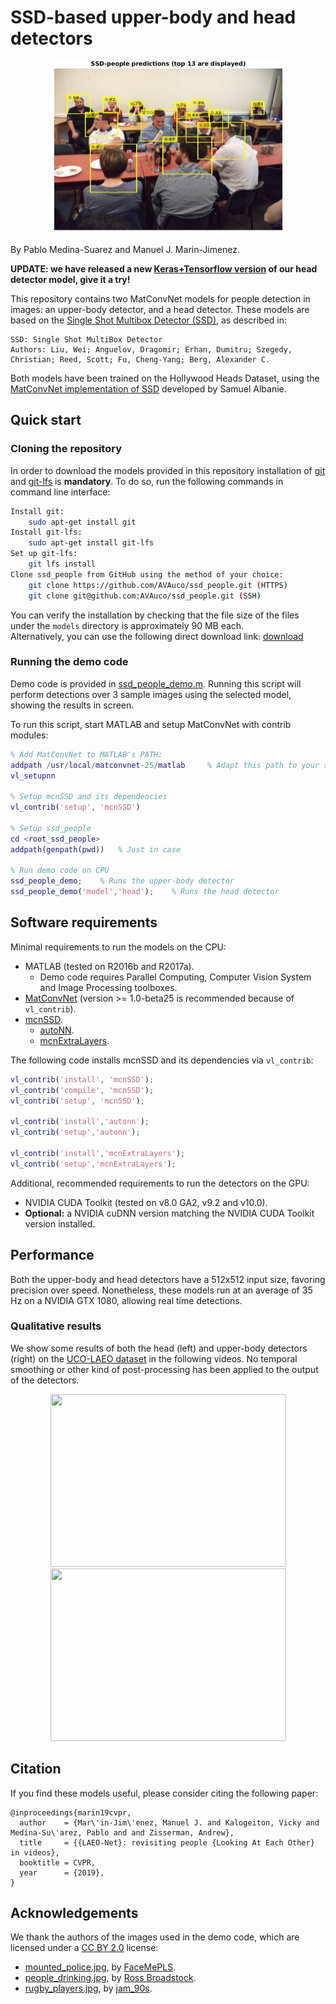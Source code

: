 SSD-based upper-body and head detectors
======

<div align="center">
    <img src="./sample_detections.jpg" alt="Image showing upper-body detections" height="276" width="377">
</div>

By Pablo Medina-Suarez and Manuel J. Marin-Jimenez.

**UPDATE: we have released a new [Keras+Tensorflow version](https://github.com/AVAuco/ssd_head_keras) of our head detector model, give it a try!**

This repository contains two MatConvNet models for people detection in images: an upper-body detector, and a head detector. These models are based on the [Single Shot Multibox Detector (SSD)](https://arxiv.org/abs/1512.02325), as described in:

```
SSD: Single Shot MultiBox Detector
Authors: Liu, Wei; Anguelov, Dragomir; Erhan, Dumitru; Szegedy, Christian; Reed, Scott; Fu, Cheng-Yang; Berg, Alexander C. 
```

Both models have been trained on the Hollywood Heads Dataset, using the [MatConvNet implementation of SSD](https://github.com/albanie/mcnSSD) developed by Samuel Albanie.

Quick start
------
### Cloning the repository
In order to download the models provided in this repository installation of [git](https://git-scm.com/) and [git-lfs](https://git-lfs.github.com/) is **mandatory**. To do so, run the following commands in command line interface:
```bash
Install git:     
    sudo apt-get install git
Install git-lfs:
    sudo apt-get install git-lfs
Set up git-lfs:
    git lfs install
Clone ssd_people from GitHub using the method of your choice: 
    git clone https://github.com/AVAuco/ssd_people.git (HTTPS)
    git clone git@github.com:AVAuco/ssd_people.git (SSH)
```

You can verify the installation by checking that the file size of the files under the `models` directory is approximately 90 MB each.  
Alternatively, you can use the following direct download link: [download](http://www.uco.es/~in1majim/research/files/people-models-mat.tgz)

### Running the demo code
Demo code is provided in [ssd_people_demo.m](./ssd_people_demo.m). Running this script will perform detections over 3 sample images using the selected model, showing the results in screen.

To run this script, start MATLAB and setup MatConvNet with contrib modules:
```matlab
% Add MatConvNet to MATLAB's PATH:
addpath /usr/local/matconvnet-25/matlab     % Adapt this path to your setup
vl_setupnn

% Setup mcnSSD and its dependencies
vl_contrib('setup', 'mcnSSD')

% Setup ssd_people
cd <root_ssd_people>  
addpath(genpath(pwd))   % Just in case

% Run demo code on CPU
ssd_people_demo;    % Runs the upper-body detector
ssd_people_demo('model','head');    % Runs the head detector
```

Software requirements
------
Minimal requirements to run the models on the CPU:
- MATLAB (tested on R2016b and R2017a).
    - Demo code requires Parallel Computing, Computer Vision System and Image Processing toolboxes.
- [MatConvNet](http://www.vlfeat.org/matconvnet/) (version >= 1.0-beta25 is recommended because of `vl_contrib`).
- [mcnSSD](https://github.com/albanie/mcnSSD).
    - [autoNN](https://github.com/vlfeat/autonn).
    - [mcnExtraLayers](https://github.com/albanie/mcnExtraLayers).

The following code installs mcnSSD and its dependencies via `vl_contrib`:
```matlab
vl_contrib('install', 'mcnSSD');
vl_contrib('compile', 'mcnSSD');
vl_contrib('setup', 'mcnSSD');

vl_contrib('install','autonn');
vl_contrib('setup','autonn');

vl_contrib('install','mcnExtraLayers');
vl_contrib('setup','mcnExtraLayers');
```

Additional, recommended requirements to run the detectors on the GPU:
- NVIDIA CUDA Toolkit (tested on v8.0 GA2, v9.2 and v10.0).
- **Optional:** a NVIDIA cuDNN version matching the NVIDIA CUDA Toolkit version installed.

Performance
------
Both the upper-body and head detectors have a 512x512 input size, favoring precision over speed. Nonetheless, these models run at an average of 35 Hz on a NVIDIA GTX 1080, allowing real time detections.

### Qualitative results
We show some results of both the head (left) and upper-body detectors (right) on the [UCO-LAEO dataset](https://github.com/AVAuco/ucolaeodb) in the following videos. No temporal smoothing or other kind of post-processing has been applied to the output of the detectors.
<div align="center">
    <a href="https://youtu.be/tcAFehx7Am4" alt="Head detections demo video" target="_blank">
        <img src="http://i3.ytimg.com/vi/tcAFehx7Am4/hqdefault.jpg" height="276" width="377">
    </a>
    <a href="https://youtu.be/wwYOu2oOg6g" alt="Upper-body detections demo video" target="_blank">
        <img src="http://i3.ytimg.com/vi/wwYOu2oOg6g/hqdefault.jpg" height="276" width="377">
    </a>
</div>

Citation
------
If you find these models useful, please consider citing the following paper:
```
@inproceedings{marin19cvpr,
  author    = {Mar\'in-Jim\'enez, Manuel J. and Kalogeiton, Vicky and Medina-Su\'arez, Pablo and and Zisserman, Andrew},
  title     = {{LAEO-Net}: revisiting people {Looking At Each Other} in videos},
  booktitle = CVPR,
  year      = {2019},
}
```

Acknowledgements
------
We thank the authors of the images used in the demo code, which are licensed under a [CC BY 2.0](https://creativecommons.org/licenses/by/2.0/) license:
- [mounted_police.jpg](./data/mounted_police.jpg), by [FaceMePLS](https://www.flickr.com/people/faceme/).
- [people_drinking.jpg](./data/people_drinking.jpg), by [Ross Broadstock](https://www.flickr.com/people/figurepainting/).
- [rugby_players.jpg](./data/rugby_players.jpg), by [jam_90s](https://www.flickr.com/people/zerospin/).
